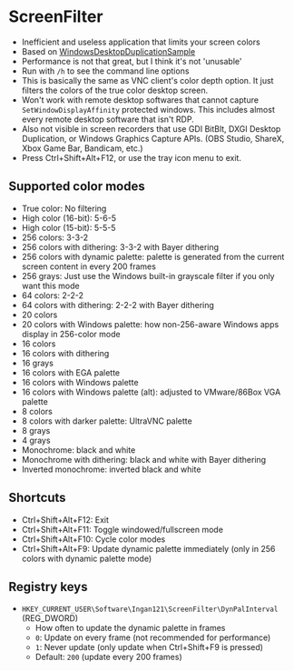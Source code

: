 # ScreenFilter
* Inefficient and useless application that limits your screen colors
* Based on [WindowsDesktopDuplicationSample](https://github.com/bmharper/WindowsDesktopDuplicationSample)
* Performance is not that great, but I think it's not 'unusable'
* Run with `/h` to see the command line options
* This is basically the same as VNC client's color depth option. It just filters the colors of the true color desktop screen.
* Won't work with remote desktop softwares that cannot capture `SetWindowDisplayAffinity` protected windows. This includes almost every remote desktop software that isn't RDP.
* Also not visible in screen recorders that use GDI BitBlt, DXGI Desktop Duplication, or Windows Graphics Capture APIs. (OBS Studio, ShareX, Xbox Game Bar, Bandicam, etc.)
* Press Ctrl+Shift+Alt+F12, or use the tray icon menu to exit.

## Supported color modes
* True color: No filtering
* High color (16-bit): 5-6-5
* High color (15-bit): 5-5-5
* 256 colors: 3-3-2
* 256 colors with dithering: 3-3-2 with Bayer dithering
* 256 colors with dynamic palette: palette is generated from the current screen content in every 200 frames
* 256 grays: Just use the Windows built-in grayscale filter if you only want this mode
* 64 colors: 2-2-2
* 64 colors with dithering: 2-2-2 with Bayer dithering
* 20 colors
* 20 colors with Windows palette: how non-256-aware Windows apps display in 256-color mode
* 16 colors
* 16 colors with dithering
* 16 grays
* 16 colors with EGA palette
* 16 colors with Windows palette
* 16 colors with Windows palette (alt): adjusted to VMware/86Box VGA palette
* 8 colors
* 8 colors with darker palette: UltraVNC palette
* 8 grays
* 4 grays
* Monochrome: black and white
* Monochrome with dithering: black and white with Bayer dithering
* Inverted monochrome: inverted black and white

## Shortcuts
* Ctrl+Shift+Alt+F12: Exit
* Ctrl+Shift+Alt+F11: Toggle windowed/fullscreen mode
* Ctrl+Shift+Alt+F10: Cycle color modes
* Ctrl+Shift+Alt+F9: Update dynamic palette immediately (only in 256 colors with dynamic palette mode)

## Registry keys
* `HKEY_CURRENT_USER\Software\Ingan121\ScreenFilter\DynPalInterval` (REG_DWORD)
	* How often to update the dynamic palette in frames
	* `0`: Update on every frame (not recommended for performance)
	* `1`: Never update (only update when Ctrl+Shift+F9 is pressed)
	* Default: `200` (update every 200 frames)
